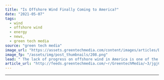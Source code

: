 ```yaml
---
title: "Is Offshore Wind Finally Coming to America?"
date: "2021-05-07"
tags: 
  - wind
  - offshore wind
  - energy
  - news,
  - green tech media
source: "green tech media"
image_url: "https://assets.greentechmedia.com/content/images/articles/Dominion_Coastal_Virginia_Offshore_Wind_XL_Credit_Dominion.jpg"
image_fp: "/assets/img/post_thumbnails/208.png"
lead: " The lack of progress on offshore wind in America is one of the most perplexing stories in energy. The technology and resource availability are tremendous. Europe has de-risked the technology and proven it can be deployed at scale, and at low cost, w ..."
article_url: "http://feeds.greentechmedia.com/~r/GreentechMedia/~3/jgjCKmBcQ8I/is-offshore-wind-finally-coming-to-america"
---
```


---
